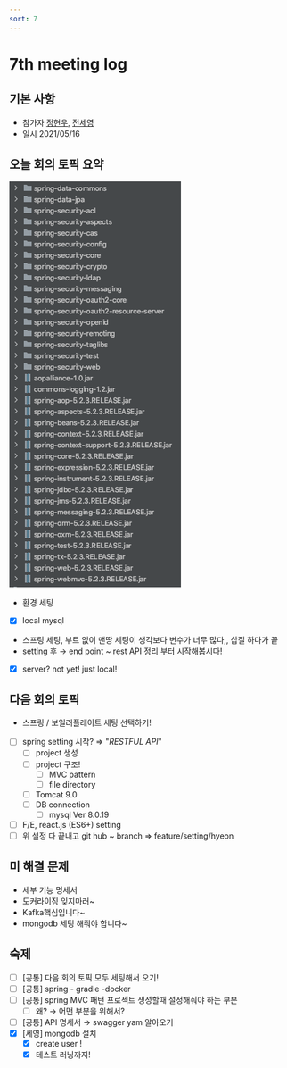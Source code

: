 ```yaml
---
sort: 7
---
```

# 7th meeting log
## 기본 사항
- 참가자 [정현우](https://github.com/Nuung), [전세영](https://github.com/SeyoungJeon)
- 일시 2021/05/16

## 오늘 회의 토픽 요약
![7번째 회의 첨부이미지1](https://raw.githubusercontent.com/Light-Board/Light-Board/master/assets/images/7th_meeting_1.png)

- 환경 세팅
- [x]  local mysql
- 스프링 세팅, 부트 없이 맨땅 세팅이 생각보다 변수가 너무 많다,, 삽질 하다가 끝
- setting 후 → end point ~ rest API 정리 부터 시작해봅시다!
- [x]  server? not yet! just local!

## 다음 회의 토픽

- 스프링 / 보일러플레이트 세팅 선택하기!
- [ ]  spring setting 시작? ⇒ "*RESTFUL API*"
    - [ ]  project 생성
    - [ ]  project 구조!
        - [ ]  MVC pattern
        - [ ]  file directory
    - [ ]  Tomcat 9.0
    - [ ]  DB connection
        - [ ]  mysql Ver 8.0.19
- [ ]  F/E, react.js (ES6+) setting
- [ ]  위 설정 다 끝내고 git hub ~ branch ⇒ feature/setting/hyeon

## 미 해결 문제

- 세부 기능 명세서
- 도커라이징 잊지마러~
- Kafka핵심입니다~
- mongodb 세팅 해줘야 합니다~

## 숙제

- [ ]  [공통] 다음 회의 토픽 모두 세팅해서 오기!
- [ ]  [공통] spring - gradle -docker
- [ ]  [공통] spring MVC 패턴 프로젝트 생성할때 설정해줘야 하는 부분
    - [ ]  왜? → 어떤 부분을 위해서?
- [ ]  [공통] API 명세서 → swagger yam 알아오기
- [x]  [세영] mongodb 설치
    - [x]  create user !
    - [x]  테스트 러닝까지!